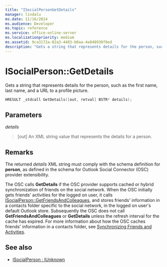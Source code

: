 ```yaml
---
title: "ISocialPersonGetDetails"
manager: lindalu
ms.date: 11/16/2014
ms.audience: Developer
ms.topic: reference
ms.service: office-online-server
ms.localizationpriority: medium
ms.assetid: 9ca3172a-82a3-4483-b0aa-4e848930f6ed
description: "Gets a string that represents details for the person, such as the first name, last name, and a URL to a profile picture."
---
```


# ISocialPerson::GetDetails

Gets a string that represents details for the person, such as the first name, last name, and a URL to a profile picture. 
  
```cpp
HRESULT _stdcall GetDetails([out, retval] BSTR* details);
```

## Parameters

_details_
  
> [out] An XML string value that represents the details for a person.
    
## Remarks

The returned  _details_ XML string must comply with the schema definition for **person**, as defined in the schema for Outlook Social Connector (OSC) provider extensibility.
  
The OSC calls **GetDetails** if the OSC provider supports cached or hybrid synchronization of friends on the social network. When the OSC initially gets friends' activities for the logged on user, it calls [ISocialPerson::GetFriendsAndColleagues](isocialperson-getfriendsandcolleagues.md), and stores friends' information in a contacts folder specific to the social network, in the logged on user's default Outlook store. Subsequently the OSC does not call **GetFriendsAndColleagues** or **GetDetails** unless the refresh interval for the cache has expired. For more information about how the OSC caches friends' information in a contacts folder, see [Synchronizing Friends and Activities](synchronizing-friends-and-activities.md).
  
## See also

- [ISocialPerson : IUnknown](isocialpersoniunknown.md)

